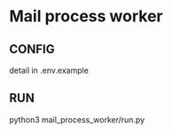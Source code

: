 # Mail process worker

## CONFIG
detail in .env.example

## RUN

python3 mail_process_worker/run.py

